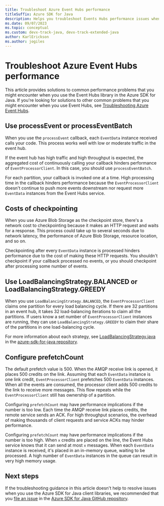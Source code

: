 ```yaml
---
title: Troubleshoot Azure Event Hubs performance
titleSuffix: Azure SDK for Java
description: Helps you troubleshoot Events Hubs performance issues when you use the Azure SDK for Java.
ms.date: 09/07/2023
ms.topic: conceptual
ms.custom: devx-track-java, devx-track-extended-java
author: KarlErickson
ms.author: jogiles
---
```


# Troubleshoot Azure Event Hubs performance

This article provides solutions to common performance problems that you might encounter when you use the Event Hubs library in the Azure SDK for Java. If you're looking for solutions to other common problems that you might encounter when you use Event Hubs, see [Troubleshooting Azure Event Hubs](troubleshooting-messaging-event-hubs-overview.md).

## Use processEvent or processEventBatch

When you use the `processEvent` callback, each `EventData` instance received calls your code. This process works well with low or moderate traffic in the event hub.

If the event hub has high traffic and high throughput is expected, the aggregated cost of continuously calling your callback hinders performance of `EventProcessorClient`. In this case, you should use `processEventBatch`.

For each partition, your callback is invoked one at a time. High processing time in the callback hinders performance because the `EventProcessorClient` doesn't continue to push more events downstream nor request more `EventData` instances from the Event Hubs service.

## Costs of checkpointing

When you use Azure Blob Storage as the checkpoint store, there's a network cost to checkpointing because it makes an HTTP request and waits for a response. This process could take up to several seconds due to network latency, the performance of Azure Blob Storage, resource location, and so on.

Checkpointing after every `EventData` instance is processed hinders performance due to the cost of making these HTTP requests. You shouldn't checkpoint if your callback processed no events, or you should checkpoint after processing some number of events.

## Use LoadBalancingStrategy.BALANCED or LoadBalancingStrategy.GREEDY

When you use `LoadBalancingStrategy.BALANCED`, the `EventProcessorClient` claims one partition for every load balancing cycle. If there are 32 partitions in an event hub, it takes 32 load-balancing iterations to claim all the partitions. If users know a set number of `EventProcessorClient` instances are running, they can use `LoadBalancingStrategy.GREEDY` to claim their share of the partitions in one load-balancing cycle.

For more information about each strategy, see [LoadBalancingStrategy.java](https://github.com/Azure/azure-sdk-for-java/blob/main/sdk/eventhubs/azure-messaging-eventhubs/src/main/java/com/azure/messaging/eventhubs/LoadBalancingStrategy.java) in the [azure-sdk-for-java repository](https://github.com/Azure/azure-sdk-for-java).

## Configure prefetchCount

The default prefetch value is 500. When the AMQP receive link is opened, it places 500 credits on the link. Assuming that each `EventData` instance is one link credit, `EventProcessorClient` prefetches 500 `EventData` instances. When all the events are consumed, the processor client adds 500 credits to the link to receive more messages. This flow repeats while the `EventProcessorClient` still has ownership of a partition.

Configuring `prefetchCount` may have performance implications if the number is too low. Each time the AMQP receive link places credits, the remote service sends an ACK. For high throughput scenarios, the overhead of making thousands of client requests and service ACKs may hinder performance.

Configuring `prefetchCount` may have performance implications if the number is too high. When `x` credits are placed on the line, the Event Hubs service knows that it can send at most `x` messages. When each `EventData` instance is received, it's placed in an in-memory queue, waiting to be processed. A high number of `EventData` instances in the queue can result in very high memory usage.

## Next steps

If the troubleshooting guidance in this article doesn't help to resolve issues when you use the Azure SDK for Java client libraries, we recommended that you [file an issue](https://github.com/Azure/azure-sdk-for-java/issues/new/choose) in the [Azure SDK for Java GitHub repository](https://github.com/Azure/azure-sdk-for-java).
